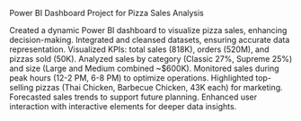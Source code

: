 Power BI Dashboard Project for Pizza Sales Analysis

Created a dynamic Power BI dashboard to visualize pizza sales, enhancing decision-making.
Integrated and cleansed datasets, ensuring accurate data representation.
Visualized KPIs: total sales (818K), orders (520M), and pizzas sold (50K).
Analyzed sales by category (Classic 27%, Supreme 25%) and size (Large and Medium combined ~$600K).
Monitored sales during peak hours (12-2 PM, 6-8 PM) to optimize operations.
Highlighted top-selling pizzas (Thai Chicken, Barbecue Chicken, 43K each) for marketing.
Forecasted sales trends to support future planning.
Enhanced user interaction with interactive elements for deeper data insights.
